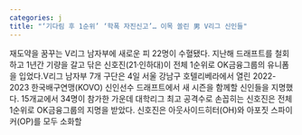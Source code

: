 ```yaml
---
categories: j
title: "‘기다림 후 1순위’ ‘학폭 자진신고’… 이목 쏠린 男 V리그 신인들"
---
```

재도약을 꿈꾸는 V리그 남자부에 새로운 피 22명이 수혈됐다. 지난해 드래프트를 철회하고 1년간 기량을 갈고 닦은 신호진(21·인하대)이 전체 1순위로 OK금융그룹의 유니폼을 입었다.V리그 남자부 7개 구단은 4일 서울 강남구 호텔리베라에서 열린 2022-2023 한국배구연맹(KOVO) 신인선수 드래프트에서 새 시즌을 함께할 신인들을 지명했다. 15개교에서 34명이 참가한 가운데 대학리그 최고 공격수로 손꼽히는 신호진은 전체 1순위로 OK금융그룹의 지명을 받았다. 신호진은 아웃사이드히터(OH)와 아포짓 스파이커(OP)를 모두 소화할